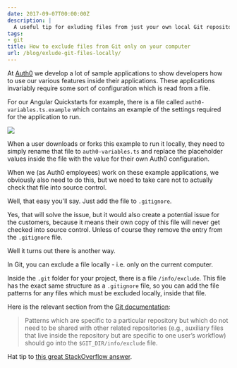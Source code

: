 ```yaml
---
date: 2017-09-07T00:00:00Z
description: |
  A useful tip for exluding files from just your own local Git repository by using the .git/info/exclude file
tags:
- git
title: How to exclude files from Git only on your computer
url: /blog/exlude-git-files-locally/
---
```


At [Auth0](https://auth0.com/) we develop a lot of sample applications to show developers how to use our various features inside their applications. These applications invariably require some sort of configuration which is read from a file.

For our Angular Quickstarts for example, there is a file called `auth0-variables.ts.example` which contains an example of the settings required for the application to run.

![](/assets/images/2017-09-07-exlude-git-files-locally/angular-sample.png)

When a user downloads or forks this example to run it locally, they need to simply rename that file to `auth0-variables.ts` and replace the placeholder values inside the file with the value for their own Auth0 configuration.

When we (as Auth0 employees) work on these example applications, we obviously also need to do this, but we need to take care not to actually check that file into source control. 

Well, that easy you'll say. Just add the file to `.gitignore`.

Yes, that will solve the issue, but it would also create a potential issue for the customers, because it means their own copy of this file will never get checked into source control. Unless of course they remove the entry from the `.gitignore` file.

Well it turns out there is another way. 

In Git, you can exclude a file locally - i.e. only on the current computer.

Inside the `.git` folder for your project, there is a file `/info/exclude`. This file has the exact same structure as a `.gitignore` file, so you can add the file patterns for any files which must be excluded locally, inside that file.

Here is the relevant section from the [Git documentation](https://git-scm.com/docs/gitignore):

> Patterns which are specific to a particular repository but which do not need to be shared with other related repositories (e.g., auxiliary files that live inside the repository but are specific to one user’s workflow) should go into the `$GIT_DIR/info/exclude` file.

Hat tip to [this great StackOverflow answer](https://stackoverflow.com/questions/1753070/how-do-i-configure-git-to-ignore-some-files-locally).